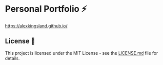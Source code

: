 # Personal Portfolio ⚡️ 
https://alexkingsland.github.io/

## License 📄
This project is licensed under the MIT License - see the [LICENSE.md](./LICENSE) file for details.
